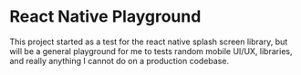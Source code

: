 # React Native Playground

This project started as a test for the react native splash screen library, but  will be a general playground for me to tests random mobile UI/UX, libraries, and really anything I cannot do on a production codebase.

